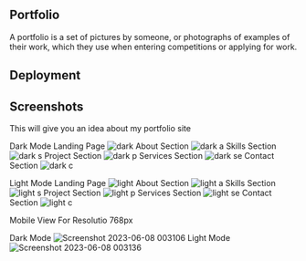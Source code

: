 
## Portfolio

A portfolio is a set of pictures by someone, or photographs of examples of their work, which they use when entering competitions or applying for work.
    


## Deployment




## Screenshots

This will give you an idea about my portfolio site

Dark Mode
Landing Page
![dark](https://github.com/sushantskb/Bharat_Intern/assets/91365425/dd7de9b6-ed2a-4c28-805c-cf430ff59cf3)
About Section
![dark a](https://github.com/sushantskb/Bharat_Intern/assets/91365425/1741b998-806e-4701-8aff-a0702f10c7b6)
Skills Section
![dark s](https://github.com/sushantskb/Bharat_Intern/assets/91365425/47ee9cdb-b0fe-49c7-89db-c3cf8e94c986)
Project Section
![dark p](https://github.com/sushantskb/Bharat_Intern/assets/91365425/ca1fa7af-3fa8-4fac-b6d9-fbf18d591f51)
Services Section
![dark se](https://github.com/sushantskb/Bharat_Intern/assets/91365425/0bfb6567-4164-47cd-99b4-0fd3274e1242)
Contact Section
![dark c](https://github.com/sushantskb/Bharat_Intern/assets/91365425/21f9dd5f-61cf-49b4-85e8-d44b44d1be5f)


Light Mode
Landing Page
![light](https://github.com/sushantskb/Bharat_Intern/assets/91365425/c30814bb-c9c1-4e3e-bc1b-15946100a503)
About Section
![light a](https://github.com/sushantskb/Bharat_Intern/assets/91365425/5fd03ab1-71fa-4296-b9c0-9cbfe40ea681)
Skills Section
![light s](https://github.com/sushantskb/Bharat_Intern/assets/91365425/96153b58-256d-4f70-aecf-a3ccfa902d6b)
Project Section
![light p](https://github.com/sushantskb/Bharat_Intern/assets/91365425/6c522ca9-1f86-472e-83d7-d5a3540db95b)
Services Section
![light se](https://github.com/sushantskb/Bharat_Intern/assets/91365425/923de6ae-158e-41d3-b921-9901e24c373b)
Contact Section
![light c](https://github.com/sushantskb/Bharat_Intern/assets/91365425/1f01e4f2-842d-4871-a88e-29db0b6b6bc4)

Mobile View For Resolutio 768px

Dark Mode
![Screenshot 2023-06-08 003106](https://github.com/sushantskb/Bharat_Intern/assets/91365425/0da8df93-8cb1-45fd-9fd0-e43d5313cabe)
Light Mode
![Screenshot 2023-06-08 003136](https://github.com/sushantskb/Bharat_Intern/assets/91365425/6c5df12c-d78f-49b5-9daf-cb8683127c1c)
